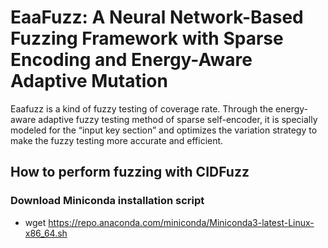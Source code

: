 # EaaFuzz: A Neural Network-Based Fuzzing Framework with Sparse Encoding and Energy-Aware Adaptive Mutation
Eaafuzz is a kind of fuzzy testing of coverage rate. Through the energy-aware adaptive fuzzy testing method of sparse self-encoder, it is specially modeled for the “input key section” and optimizes the variation strategy to make the fuzzy testing more accurate and efficient.
## How to perform fuzzing with CIDFuzz
### Download Miniconda installation script
* wget https://repo.anaconda.com/miniconda/Miniconda3-latest-Linux-x86_64.sh
